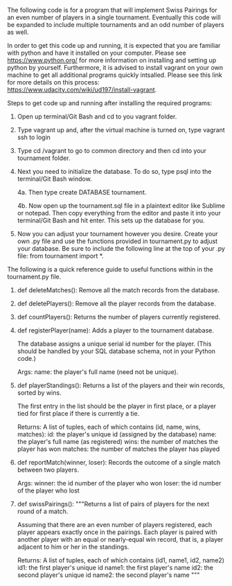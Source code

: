 The following code is for a program that will implement Swiss Pairings for an even number of players in a single tournament. Eventually this code will be expanded to include multiple tournaments and an odd number of players as well.

In order to get this code up and running, it is expected that you are familiar with python and have it installed on your computer. Please see https://www.python.org/ for more information on installing and setting up python by yourself. Furthermore, it is advised to install vagrant on your own machine to get all additional programs quickly intsalled. Please see this link for more details on this process: https://www.udacity.com/wiki/ud197/install-vagrant. 

Steps to get code up and running after installing the required programs:

1. Open up terminal/Git Bash and cd to you vagrant folder.

2. Type vagrant up and, after the virtual machine is turned on, type vagrant ssh to login

3. Type cd /vagrant to go to common directory and then cd into your tournament folder.

4. Next you need to initialize the database. To do so, type psql into the terminal/Git Bash window.

	4a. Then type create DATABASE tournament.

	4b. Now open up the tournament.sql file in a plaintext editor like Sublime or notepad. Then copy everything from the editor and paste it into your terminal/Git Bash and hit enter. This sets up the database for you.

5. Now you can adjust your tournament however you desire. Create your own .py file and use the functions provided in tournament.py to adjust your database. Be sure to include the following line at the top of your .py file: from tournament import *. 

The following is a quick reference guide to useful functions within in the tournament.py file.

1. def deleteMatches(): 
	Remove all the match records from the database.

2. def deletePlayers(): 
	Remove all the player records from the database.

3. def countPlayers(): 
	Returns the number of players currently registered.

4. def registerPlayer(name):
    Adds a player to the tournament database.

    The database assigns a unique serial id number for the player.  (This
    should be handled by your SQL database schema, not in your Python code.)

    Args:
      name: the player's full name (need not be unique).

5. def playerStandings():
    Returns a list of the players and their win records, sorted by wins.

    The first entry in the list should be the player in first place,
    or a player tied for first place if there is currently a tie.

    Returns:
      A list of tuples, each of which contains (id, name, wins, matches):
        id: the player's unique id (assigned by the database)
        name: the player's full name (as registered)
        wins: the number of matches the player has won
        matches: the number of matches the player has played

6. def reportMatch(winner, loser):
    Records the outcome of a single match between two players.

    Args:
      winner:  the id number of the player who won
      loser:  the id number of the player who lost
    

7. def swissPairings():
    """Returns a list of pairs of players for the next round of a match.

    Assuming that there are an even number of players registered, each player
    appears exactly once in the pairings.  Each player is paired with another
    player with an equal or nearly-equal win record, that is, a player adjacent
    to him or her in the standings.

    Returns:
      A list of tuples, each of which contains (id1, name1, id2, name2)
        id1: the first player's unique id
        name1: the first player's name
        id2: the second player's unique id
        name2: the second player's name
    """
